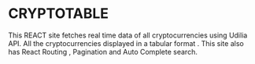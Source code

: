 # CRYPTOTABLE

This REACT site fetches real time data of all cryptocurrencies using
Udilia API. All the cryptocurrencies displayed in a tabular format . This
site also has React Routing , Pagination and Auto Complete search.

